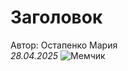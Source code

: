 # Заголовок
Автор: Остапенко Мария  
*28.04.2025*
![Мемчик](https://sun1-15.userapi.com/impg/lhmq698Rm8J0uDLXRt_068UbgqejjtScaa6Hog/2HSNiUtqZww.jpg?size=555x604&quality=95&sign=daad4c77d53621bb6e7978e8d9d7e0c4&type=album)

